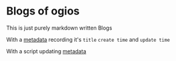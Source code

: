 # Blogs of ogios

This is just purely markdown written Blogs

With a [metadata](./meta.json) recording it's `title` `create time` and `update time`

With a script updating [metadata](./meta.json)
